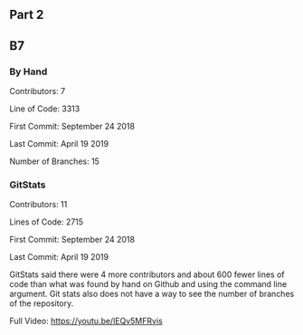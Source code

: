 
## Part 2


## B7

### By Hand

Contributors: 7

Line of Code: 3313

First Commit: September 24 2018

Last Commit: April 19 2019

Number of Branches: 15


### GitStats

Contributors: 11

Lines of Code: 2715

First Commit: September 24 2018

Last Commit: April 19 2019


GitStats said there were 4 more contributors and about 600 fewer lines of code than what was found by hand on Github and using the command line argument. Git stats also does not have a way to see the number of branches of the repository.





Full Video:
https://youtu.be/lEQv5MFRvis

